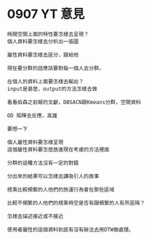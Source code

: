 # 0907 YT 意見

	時間空間上面的特性要怎樣去呈現？
	個人資料要怎樣去分析出一張圖
	
	屬性資料要怎樣去區分，跟給他
	
	現在要分群的話應該要對每一個人去分群，
	
	在個人的資料上面要怎樣去輸出？
	input是甚麼，output的方法怎樣去做
	
	看看伯森之前報的文獻，DBSACN跟Kmeans分群，空間資料
	
	OD 矩陣去反應，高雄
	
	要想一下
	
	個人屬性資料要怎樣呈現
	這個屬性資料要怎麼放進現在考慮的方法裡面
	
	分群的這種方法沒有一定的對錯
	
	分出來的結果可以怎樣去講吸引人的故事
	
	搭乘比較頻繁的人他們的旅運行為會在那些區域
	
	比較不頻繁的人他們的搭乘時空是否有跟頻繁的人有所區隔？
	
	怎樣去描述接近或不接近
	
	使用者屬性的這個資料到底有沒有辦法去用DTW做處理。